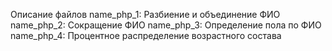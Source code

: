 Описание файлов
name_php_1: Разбиение и объединение ФИО
name_php_2: Сокращение ФИО
name_php_3: Определение пола по ФИО
name_php_4: Процентное распределение возрастного состава
